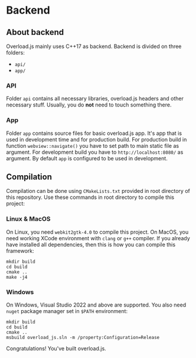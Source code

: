 # Backend

## About backend

Overload.js mainly uses C++17 as backend. Backend is divided on three folders:

- `api/`
- `app/`

### API

Folder `api` contains all necessary libraries, overload.js headers and other necessary stuff. Usually, you do **not** need to touch something there.

### App

Folder `app` contains source files for basic overload.js app. It's app that is used in development time and for production build. For production build in function `webview::navigate()` you have to set path to main static file as argument. For development build you have to `http://localhost:8080/` as argument. By default `app` is configured to be used in development.

## Compilation

Compilation can be done using `CMakeLists.txt` provided in root directory of this repository. Use these commands in root directory to compile this project:

### Linux & MacOS
On Linux, you need `webkit2gtk-4.0` to compile this project. On MacOS, you need working XCode environment with `clang` or `g++` compiler. If you already have installed all dependencies, then this is how you can compile this framework:
```
mkdir build
cd build
cmake ..
make -j4
```
### Windows
On Windows, Visual Studio 2022 and above are supported. You also need `nuget` package manager set in `$PATH` environment:
```
mkdir build
cd build
cmake ..
msbuild overload_js.sln -m /property:Configuration=Release
```
Congratulations! You've built overload.js.
